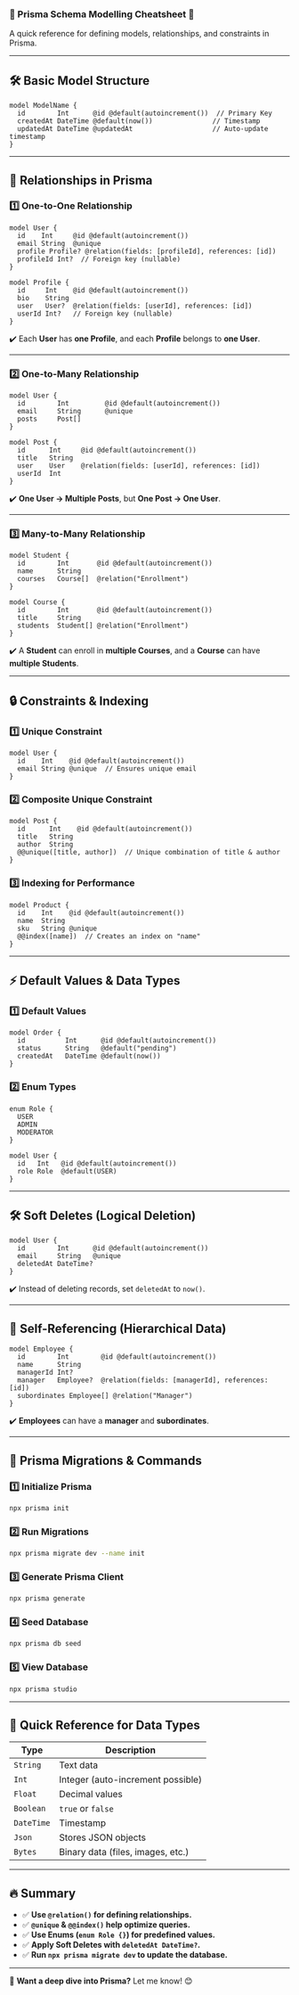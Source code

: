 ### **🚀 Prisma Schema Modelling Cheatsheet 🚀**  
A quick reference for defining models, relationships, and constraints in Prisma.

---

## **🛠 Basic Model Structure**
```prisma
model ModelName {
  id        Int      @id @default(autoincrement())  // Primary Key
  createdAt DateTime @default(now())               // Timestamp
  updatedAt DateTime @updatedAt                    // Auto-update timestamp
}
```

---

## **🔗 Relationships in Prisma**

### **1️⃣ One-to-One Relationship**
```prisma
model User {
  id    Int     @id @default(autoincrement())
  email String  @unique
  profile Profile? @relation(fields: [profileId], references: [id])
  profileId Int?  // Foreign key (nullable)
}

model Profile {
  id     Int    @id @default(autoincrement())
  bio    String
  user   User?  @relation(fields: [userId], references: [id])
  userId Int?   // Foreign key (nullable)
}
```
✔️ Each **User** has **one Profile**, and each **Profile** belongs to **one User**.

---

### **2️⃣ One-to-Many Relationship**
```prisma
model User {
  id        Int         @id @default(autoincrement())
  email     String      @unique
  posts     Post[]
}

model Post {
  id      Int     @id @default(autoincrement())
  title   String
  user    User    @relation(fields: [userId], references: [id])
  userId  Int
}
```
✔️ **One User → Multiple Posts**, but **One Post → One User**.

---

### **3️⃣ Many-to-Many Relationship**
```prisma
model Student {
  id        Int       @id @default(autoincrement())
  name      String
  courses   Course[]  @relation("Enrollment")
}

model Course {
  id        Int       @id @default(autoincrement())
  title     String
  students  Student[] @relation("Enrollment")
}
```
✔️ A **Student** can enroll in **multiple Courses**, and a **Course** can have **multiple Students**.

---

## **🔒 Constraints & Indexing**

### **1️⃣ Unique Constraint**
```prisma
model User {
  id    Int    @id @default(autoincrement())
  email String @unique  // Ensures unique email
}
```

### **2️⃣ Composite Unique Constraint**
```prisma
model Post {
  id      Int    @id @default(autoincrement())
  title   String
  author  String
  @@unique([title, author])  // Unique combination of title & author
}
```

### **3️⃣ Indexing for Performance**
```prisma
model Product {
  id    Int    @id @default(autoincrement())
  name  String
  sku   String @unique
  @@index([name])  // Creates an index on "name"
}
```

---

## **⚡ Default Values & Data Types**

### **1️⃣ Default Values**
```prisma
model Order {
  id          Int      @id @default(autoincrement())
  status      String   @default("pending")
  createdAt   DateTime @default(now())
}
```

### **2️⃣ Enum Types**
```prisma
enum Role {
  USER
  ADMIN
  MODERATOR
}

model User {
  id   Int   @id @default(autoincrement())
  role Role  @default(USER)
}
```

---

## **🛠 Soft Deletes (Logical Deletion)**
```prisma
model User {
  id        Int      @id @default(autoincrement())
  email     String   @unique
  deletedAt DateTime?
}
```
✔️ Instead of deleting records, set `deletedAt` to `now()`.

---

## **🔗 Self-Referencing (Hierarchical Data)**
```prisma
model Employee {
  id        Int        @id @default(autoincrement())
  name      String
  managerId Int?       
  manager   Employee?  @relation(fields: [managerId], references: [id])
  subordinates Employee[] @relation("Manager")
}
```
✔️ **Employees** can have a **manager** and **subordinates**.

---

## **🚀 Prisma Migrations & Commands**
### **1️⃣ Initialize Prisma**
```sh
npx prisma init
```
### **2️⃣ Run Migrations**
```sh
npx prisma migrate dev --name init
```
### **3️⃣ Generate Prisma Client**
```sh
npx prisma generate
```
### **4️⃣ Seed Database**
```sh
npx prisma db seed
```
### **5️⃣ View Database**
```sh
npx prisma studio
```

---

## **📌 Quick Reference for Data Types**
| Type          | Description                         |
|--------------|------------------------------------|
| `String`     | Text data                          |
| `Int`        | Integer (auto-increment possible) |
| `Float`      | Decimal values                     |
| `Boolean`    | `true` or `false`                  |
| `DateTime`   | Timestamp                          |
| `Json`       | Stores JSON objects                |
| `Bytes`      | Binary data (files, images, etc.) |

---

## **🔥 Summary**
- ✅ **Use `@relation()` for defining relationships.**
- ✅ **`@unique` & `@@index()` help optimize queries.**
- ✅ **Use Enums (`enum Role {}`) for predefined values.**
- ✅ **Apply Soft Deletes with `deletedAt DateTime?`.**
- ✅ **Run `npx prisma migrate dev` to update the database.**

---

🚀 **Want a deep dive into Prisma?** Let me know! 😊
